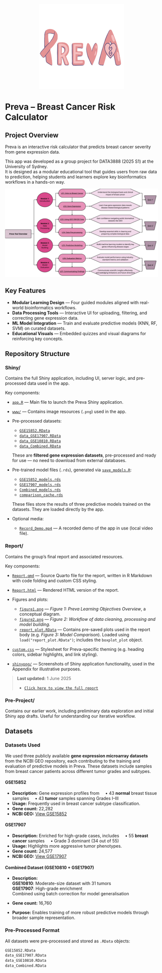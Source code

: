 <p align="center">
  <img src="./Pre-Project/Preva.png" alt="Preva Logo" height="280">
</p>

# Preva – Breast Cancer Risk Calculator
## Project Overview
Preva is an interactive risk calculator that predicts breast cancer severity from gene expression data.

This app was developed as a group project for DATA3888 (2025 S1) at the University of Sydney.  
It is designed as a modular educational tool that guides users from raw data to prediction, helping students and learners explore key bioinformatics workflows in a hands-on way.

<p align="center">
  <img src="./Report/figure1.png" alt="Workflow Diagram" width="700">
</p>

## Key Features

- **Modular Learning Design** — Four guided modules aligned with real-world bioinformatics workflows.
- **Data Processing Tools** — Interactive UI for uploading, filtering, and correcting gene expression data.
- **ML Model Integration** — Train and evaluate predictive models (KNN, RF, SVM) on curated datasets.
- **Educational Visuals** — Embedded quizzes and visual diagrams for reinforcing key concepts.


## Repository Structure

### **Shiny/**

Contains the full Shiny application, including UI, server logic, and pre-processed data used in the app.

Key components:

* [`app.R`](./Shiny/app.R) — Main file to launch the Preva Shiny application.

* [`www/`](./Shiny/www/) — Contains image resources (`.png`) used in the app.

* Pre-processed datasets:

  * [`GSE15852.RData`](./Shiny/GSE15852.RData)
  * [`data_GSE17907.RData`](./Shiny/data_GSE17907.RData)
  * [`data_GSE10810.RData`](./Shiny/data_GSE10810.RData)
  * [`data_Combined.RData`](./Shiny/data_Combined.RData)

  These are **filtered gene expression datasets**, pre-processed and ready for use — no need to download from external databases.

* Pre-trained model files (`.rds`), generated via [`save_models.R`](./Shiny/save_models.R):

  * [`GSE15852_models.rds`](./Shiny/GSE15852_models.rds)
  * [`GSE17907_models.rds`](./Shiny/GSE17907_models.rds)
  * [`Combined_models.rds`](./Shiny/Combined_models.rds)
  * [`comparison_cache.rds`](./Shiny/comparison_cache.rds)

  These files store the results of three predictive models trained on the datasets. They are loaded directly by the app.

* Optional media:

  * [`Record_Demo.mp4`](./Shiny/Record_Demo.mp4) — A recorded demo of the app in use (local video file).


### **Report/**

Contains the group’s final report and associated resources.

Key components:

* [`Report.qmd`](./Report/Report.qmd) — Source Quarto file for the report, written in R Markdown with code folding and custom CSS styling.

* [`Report.html`](./Report/Report.html) — Rendered HTML version of the report.

* Figures and plots:

  * [`figure1.png`](./Report/figure1.png) — *Figure 1: Preva Learning Objectives Overview*, a conceptual diagram.
  * [`figure2.png`](./Report/figure2.png) — *Figure 2: Workflow of data cleaning, processing and model building.*
  * [`report_plot.RData`](./Report/report_plot.RData) — Contains pre-saved plots used in the report body (e.g. *Figure 3: Model Comparison*). Loaded using `load("report_plot.RData")`; includes the `boxplot_plot` object.

* [`custom.css`](./Report/custom.css) — Stylesheet for Preva-specific theming (e.g. heading colors, sidebar highlights, and link styling).

* [`shinypng/`](./Report/shinypng/) — Screenshots of Shiny application functionality, used in the Appendix for illustrative purposes.

> **Last updated:** 1 June 2025
> * [`Click here to view the full report`](./Report/Report.html)


### **Pre-Project/**
  
  Contains our earlier work, including preliminary data exploration and initial Shiny app drafts. Useful for understanding our iterative workflow.

## Datasets
### **Datasets Used**

We used three publicly available **gene expression microarray datasets** from the NCBI GEO repository, each contributing to the training and evaluation of predictive models in Preva. These datasets include samples from breast cancer patients across different tumor grades and subtypes.

#### **GSE15852**

* **Description:** Gene expression profiles from
      • 43 **normal** breast tissue samples
      • 43 **tumor** samples spanning Grades I–III
* **Usage:** Frequently used in breast cancer subtype classification.
* **Gene count:** 22,282
* **NCBI GEO:** [View GSE15852](https://www.ncbi.nlm.nih.gov/geo/query/acc.cgi?acc=GSE15852)

#### **GSE17907**

* **Description:** Enriched for high-grade cases, includes
      • 55 **breast cancer** samples
      • Grade 3 dominant (34 out of 55)
* **Usage:** Highlights more aggressive tumor phenotypes.
* **Gene count:** 24,577
* **NCBI GEO:** [View GSE17907](https://www.ncbi.nlm.nih.gov/geo/query/acc.cgi?acc=GSE17907)

#### **Combined Dataset (GSE10810 + GSE17907)**

* **Description:**  
  **GSE10810**: Moderate-size dataset with 31 tumors  
  **GSE17907**: High-grade enrichment  
  Combined using batch correction for model generalisation

* **Gene count:** 16,760
* **Purpose:** Enables training of more robust predictive models through broader sample representation.


### **Pre-Processed Format**

All datasets were pre-processed and stored as `.RData` objects:

```r
GSE15852.RData
data_GSE17907.RData
data_GSE10810.RData
data_Combined.RData
```

